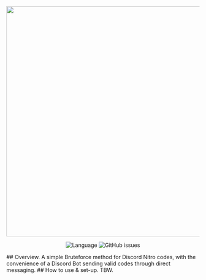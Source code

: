 <p align="center"> <img src="https://github.com/kolour/dnb/blob/master/discordbrute.png" width="600"> </p> <p align="center"> <img alt="Language" src="https://img.shields.io/github/languages/top/kolour/discordbrute?color=%238E8CD8&style=flat-square"> <img alt="GitHub issues" src="https://img.shields.io/github/issues-raw/kolour/discordbrute?color=%238E8CD8&style=flat-square"> </p>
## Overview.
A simple Bruteforce method for Discord Nitro codes, with the convenience of a Discord Bot sending valid codes through direct messaging. 
## How to use & set-up.
TBW.
